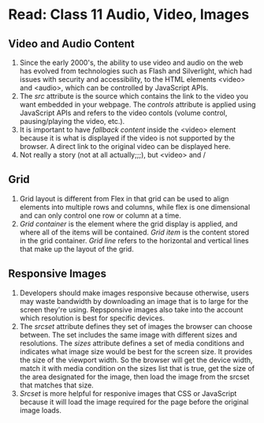 # Read: Class 11 Audio, Video, Images

## Video and Audio Content

1. Since the early 2000's, the ability to use video and audio on the web has evolved from technologies such as Flash and Silverlight, which had issues with security and accessibility, to the HTML elements \<video> and \<audio>, which can be controlled by JavaScript APIs.
2. The *src* attribute is the source which contains the link to the video you want embedded in your webpage. The *controls* attribute is applied using JavaScript APIs and refers to the video contols (volume control, pausing/playing the video, etc.).
3. It is important to have *fallback content* inside the \<video> element because it is what is displayed if the video is not supported by the browser. A direct link to the original video can be displayed here.
4. Not really a story (not at all actually;;;), but \<video> and /<audio> work in similar ways, and they can work together for accessibility purposes. For example, providing a video containing text tracks for an audio file for people with auditory impairments.

## Grid

1. Grid layout is different from Flex in that grid can be used to align elements into multiple rows and columns, while flex is one dimensional and can only control one row or column at a time.
2. *Grid container* is the element where the grid display is applied, and where all of the items will be contained. *Grid item* is the content stored in the grid container. *Grid line* refers to the horizontal and vertical lines that make up the layout of the grid.

## Responsive Images

1. Developers should make images responsive because otherwise, users may waste bandwidth by downloading an image that is to large for the screen they're using. Repsponsive images also take into the account which resolution is best for specific devices.
2. The *srcset* attribute defines they set of images the browser can choose between. The set includes the same image with different sizes and resolutions. The *sizes* attribute defines a set of media conditions and indicates what image size would be best for the screen size. It provides the size of the viewport width. So the browser will get the device width, match it with media condition on the sizes list that is true, get the size of the area designated for the image, then load the image from the srcset that matches that size.
3. *Srcset* is more helpful for responive images that CSS or JavaScript because it will load the image required for the page before the original image loads.
